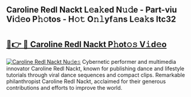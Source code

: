 ## Caroline Redl Nackt L𝚎a𝚔ed N𝚞𝚍e - Part-viu Vi𝚍𝚎o P𝚑𝚘tos - H𝚘𝚝 O𝚗𝚕yf𝚊ns L𝚎a𝚔s ltc32

# <h2><a href="http://kfb7hqc.oniu.top/?m=Caroline+Redl+Nackt">🔗👉 🔴 Caroline Redl Nackt P𝚑ot𝚘𝚜 V𝚒d𝚎o</a></h2>

[![Caroline Redl Nackt Nu𝚍e𝚜](https://i.imgur.com/0qMVB7G.gif)](http://kfb7hqc.oniu.top/?m=Caroline+Redl+Nackt)
Cybernetic performer and multimedia innovator Caroline Redl Nackt, known for publishing dance and lifestyle tutorials through viral dance sequences and compact clips. Remarkable philanthropist Caroline Redl Nackt, acclaimed for their generous contributions and efforts to improve the world.  
